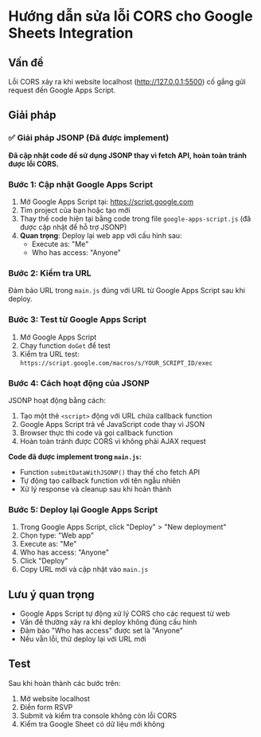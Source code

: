 # Hướng dẫn sửa lỗi CORS cho Google Sheets Integration

## Vấn đề

Lỗi CORS xảy ra khi website localhost (http://127.0.0.1:5500) cố gắng gửi request đến Google Apps Script.

## Giải pháp

### ✅ Giải pháp JSONP (Đã được implement)

**Đã cập nhật code để sử dụng JSONP thay vì fetch API, hoàn toàn tránh được lỗi CORS.**

### Bước 1: Cập nhật Google Apps Script

1. Mở Google Apps Script tại: https://script.google.com
2. Tìm project của bạn hoặc tạo mới
3. Thay thế code hiện tại bằng code trong file `google-apps-script.js` (đã được cập nhật để hỗ trợ JSONP)
4. **Quan trọng**: Deploy lại web app với cấu hình sau:
   - Execute as: "Me"
   - Who has access: "Anyone"

### Bước 2: Kiểm tra URL

Đảm bảo URL trong `main.js` đúng với URL từ Google Apps Script sau khi deploy.

### Bước 3: Test từ Google Apps Script

1. Mở Google Apps Script
2. Chạy function `doGet` để test
3. Kiểm tra URL test: `https://script.google.com/macros/s/YOUR_SCRIPT_ID/exec`

### Bước 4: Cách hoạt động của JSONP

JSONP hoạt động bằng cách:

1. Tạo một thẻ `<script>` động với URL chứa callback function
2. Google Apps Script trả về JavaScript code thay vì JSON
3. Browser thực thi code và gọi callback function
4. Hoàn toàn tránh được CORS vì không phải AJAX request

**Code đã được implement trong `main.js`:**

- Function `submitDataWithJSONP()` thay thế cho fetch API
- Tự động tạo callback function với tên ngẫu nhiên
- Xử lý response và cleanup sau khi hoàn thành

### Bước 5: Deploy lại Google Apps Script

1. Trong Google Apps Script, click "Deploy" > "New deployment"
2. Chọn type: "Web app"
3. Execute as: "Me"
4. Who has access: "Anyone"
5. Click "Deploy"
6. Copy URL mới và cập nhật vào `main.js`

## Lưu ý quan trọng

- Google Apps Script tự động xử lý CORS cho các request từ web
- Vấn đề thường xảy ra khi deploy không đúng cấu hình
- Đảm bảo "Who has access" được set là "Anyone"
- Nếu vẫn lỗi, thử deploy lại với URL mới

## Test

Sau khi hoàn thành các bước trên:

1. Mở website localhost
2. Điền form RSVP
3. Submit và kiểm tra console không còn lỗi CORS
4. Kiểm tra Google Sheet có dữ liệu mới không
